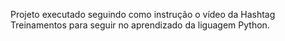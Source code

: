 Projeto executado seguindo como instrução o vídeo da Hashtag Treinamentos para seguir no aprendizado da liguagem Python.
